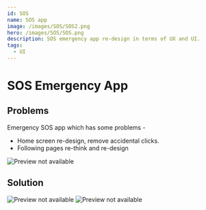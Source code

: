 ```yaml
---
id: SOS
name: SOS app
image: /images/SOS/SOS2.png
hero: /images/SOS/SOS.png
description: SOS emergency app re-design in terms of UX and UI.
tags:
  - UI
---
```


# SOS Emergency App

## Problems

Emergency SOS app which has some problems -

- Home screen re-design, remove accidental clicks.
- Following pages re-think and re-design

![Preview not available](/images/SOS/SOSwireframe.png)

## Solution

![Preview not available](/images/SOS/SOSscreen1_2.png)
![Preview not available](/images/SOS/SOSscreen2_2.png)
